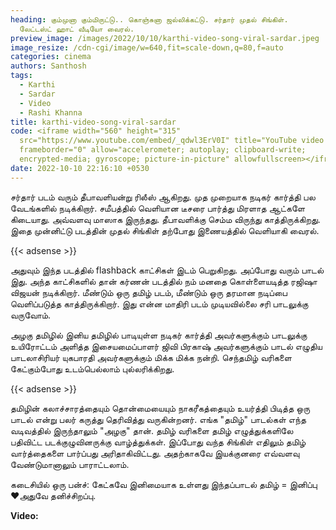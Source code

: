 ```yaml
---
heading: கும்முனா கும்மிருட்டு.. கொஞ்சுனா ஜல்லிக்கட்டு. சர்தார் முதல் சிங்கிள்.
  லேட்டஸ்ட் ஹாட் வீடியோ வைரல்.
preview_image: /images/2022/10/10/karthi-video-song-viral-sardar.jpeg
image_resize: /cdn-cgi/image/w=640,fit=scale-down,q=80,f=auto
categories: cinema
authors: Santhosh
tags:
  - Karthi
  - Sardar
  - Video
  - Rashi Khanna
title: karthi-video-song-viral-sardar
code: <iframe width="560" height="315"
  src="https://www.youtube.com/embed/_qdwl3ErV0I" title="YouTube video player"
  frameborder="0" allow="accelerometer; autoplay; clipboard-write;
  encrypted-media; gyroscope; picture-in-picture" allowfullscreen></iframe>
date: 2022-10-10 22:16:10 +0530
---
```

சர்தார் படம் வரும் தீபாவளியன்று ரிலீஸ் ஆகிறது. முத முறையாக நடிகர் கார்த்தி பல வேடங்களில் நடிக்கிறார். சமீபத்தில் வெளியான டீசரை பார்த்து மிரளாத ஆட்களே கிடையாது. அவ்வளவு மாஸாக இருந்தது. தீபாவளிக்கு செம்ம விருந்து காத்திருக்கிறது. இதை முன்னிட்டு படத்தின் முதல் சிங்கிள் தற்போது இணையத்தில் வெளியாகி வைரல்.

{{< adsense >}}

அதுவும் இந்த படத்தில் flashback காட்சிகள் இடம் பெறுகிறது. அப்போது வரும் பாடல் இது. அந்த காட்சிகளில் தான் கர்ணன் படத்தில் நம் மனதை கொள்ளையடித்த ரஜிஷா விஜயன் நடிக்கிறார். மீண்டும் ஒரு தமிழ் படம், மீண்டும் ஒரு தரமான நடிப்பை வெளிப்படுத்த காத்திருக்கிறார். இது என்ன மாதிரி படம்  முடியவில்லை சரி பாடலுக்கு வருவோம்.

அழகு தமிழில் இனிய தமிழில் பாடியுள்ள நடிகர் கார்த்தி அவர்களுக்கும் பாடலுக்கு உயிரோட்டம் அளித்த இசையமைப்பாளர் ஜிவி பிரகாஷ் அவர்களுக்கும் பாடல் எழுதிய பாடலாசிரியர் யுகபாரதி அவர்களுக்கும் மிக்க மிக்க நன்றி. செந்தமிழ் வரிகளை கேட்கும்போது உடம்பெல்லாம் புல்லரிக்கிறது.

{{< adsense >}}

தமிழின் கலாச்சாரத்தையும் தொன்மையையும் நாகரீகத்தையும் உயர்த்தி பிடித்த ஒரு பாடல் என்று பலர் கருத்து தெரிவித்து வருகின்றனர். எங்க "தமிழ்" பாடல்கள் எந்த வடிவத்தில் இருந்தாலும் "அழகு" தான். தமிழ் வரிகளை தமிழ் எழுத்துக்களிலே பதிவிட்ட படக்குழுவினருக்கு வாழ்த்துக்கள். இப்போது வந்த சிங்கிள் எதிலும் தமிழ் வார்த்தைகளை பார்ப்பது அரிதாகிவிட்டது. அதற்காகவே இயக்குனரை எவ்வளவு வேண்டுமானாலும் பாராட்டலாம். 

கடைசியில் ஒரு பன்ச்:
கேட்கவே இனிமையாக உள்ளது  இந்தப்பாடல்
தமிழ் = இனிப்பு ❤️அதுவே தனிச்சிறப்பு. 

**V﻿ideo:**
